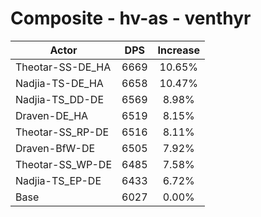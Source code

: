 # Composite - hv-as - venthyr
| Actor | DPS | Increase |
|---|:---:|:---:|
|Theotar-SS-DE_HA|6669|10.65%|
|Nadjia-TS-DE_HA|6658|10.47%|
|Nadjia-TS_DD-DE|6569|8.98%|
|Draven-DE_HA|6519|8.15%|
|Theotar-SS_RP-DE|6516|8.11%|
|Draven-BfW-DE|6505|7.92%|
|Theotar-SS_WP-DE|6485|7.58%|
|Nadjia-TS_EP-DE|6433|6.72%|
|Base|6027|0.00%|
